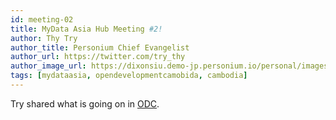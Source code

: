 ```yaml
---
id: meeting-02
title: MyData Asia Hub Meeting #2!
author: Thy Try
author_title: Personium Chief Evangelist
author_url: https://twitter.com/try_thy
author_image_url: https://dixonsiu.demo-jp.personium.io/personal/images/2018-04-17_23-11-05_906.jpg
tags: [mydataasia, opendevelopmentcamobida, cambodia]
---
```


Try shared what is going on in [ODC](https://opendevelopmentcambodia.net/updates/open-development-cambodia-has-published-a-new-map-layer-and-dataset-of-targeted-municipalities-for-the-implementation-of-the-innovation-for-social-accountability-in-cambodia-isac-in-2020/).